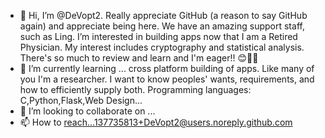 - 👋 Hi, I’m @DeVopt2. Really appreciate GitHub (a reason to say GitHub again) and appreciate being here. We have an amazing support staff, such as Ling. I’m interested in building apps  now that I am a Retired Physician. My interest includes cryptography and statistical analysis. There's so much to review and learn and I'm eager!! 😊💖💐
- 🌱 I’m currently learning ...
cross platform building of apps. Like many of you I'm a researcher. I want to know peoples' wants, requirements, and how to efficiently supply both. Programming languages: C,Python,Flask,Web Design...
- 💞️ I’m looking to collaborate on ...
- 📫 How to reach...137735813+DeVopt2@users.noreply.github.com
<!---
DeVopt2/DeVopt2 is a ✨ special ✨ repository because its `README.md` (this file) appears on your GitHub profile.
You can click the Preview link to take a look at your changes.
--->
